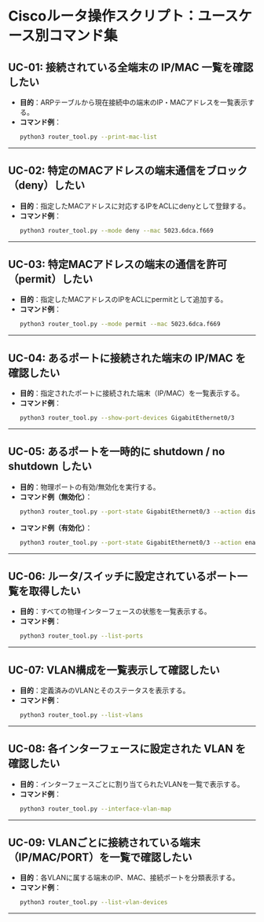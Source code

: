 

# Ciscoルータ操作スクリプト：ユースケース別コマンド集

## UC-01: 接続されている全端末の IP/MAC 一覧を確認したい

- **目的**：ARPテーブルから現在接続中の端末のIP・MACアドレスを一覧表示する。
- **コマンド例**：
  ```bash
  python3 router_tool.py --print-mac-list
  ```

---

## UC-02: 特定のMACアドレスの端末通信をブロック（deny）したい

- **目的**：指定したMACアドレスに対応するIPをACLにdenyとして登録する。
- **コマンド例**：
  ```bash
  python3 router_tool.py --mode deny --mac 5023.6dca.f669
  ```

---

## UC-03: 特定MACアドレスの端末の通信を許可（permit）したい

- **目的**：指定したMACアドレスのIPをACLにpermitとして追加する。
- **コマンド例**：
  ```bash
  python3 router_tool.py --mode permit --mac 5023.6dca.f669
  ```

---

## UC-04: あるポートに接続された端末の IP/MAC を確認したい

- **目的**：指定されたポートに接続された端末（IP/MAC）を一覧表示する。
- **コマンド例**：
  ```bash
  python3 router_tool.py --show-port-devices GigabitEthernet0/3
  ```

---

## UC-05: あるポートを一時的に shutdown / no shutdown したい

- **目的**：物理ポートの有効/無効化を実行する。
- **コマンド例（無効化）**：
  ```bash
  python3 router_tool.py --port-state GigabitEthernet0/3 --action disable
  ```
- **コマンド例（有効化）**：
  ```bash
  python3 router_tool.py --port-state GigabitEthernet0/3 --action enable
  ```

---

## UC-06: ルータ/スイッチに設定されているポート一覧を取得したい

- **目的**：すべての物理インターフェースの状態を一覧表示する。
- **コマンド例**：
  ```bash
  python3 router_tool.py --list-ports
  ```

---

## UC-07: VLAN構成を一覧表示して確認したい

- **目的**：定義済みのVLANとそのステータスを表示する。
- **コマンド例**：
  ```bash
  python3 router_tool.py --list-vlans
  ```

---

## UC-08: 各インターフェースに設定された VLAN を確認したい

- **目的**：インターフェースごとに割り当てられたVLANを一覧で表示する。
- **コマンド例**：
  ```bash
  python3 router_tool.py --interface-vlan-map
  ```

---

## UC-09: VLANごとに接続されている端末（IP/MAC/PORT）を一覧で確認したい

- **目的**：各VLANに属する端末のIP、MAC、接続ポートを分類表示する。
- **コマンド例**：
  ```bash
  python3 router_tool.py --list-vlan-devices
  ```

---
